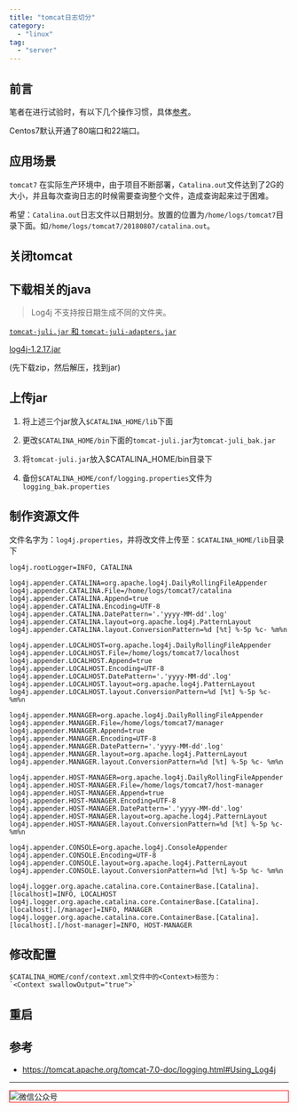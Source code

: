 ```yaml
---
title: "tomcat日志切分"
category:
  - "linux"
tag:
  - "server"
---
```



## 前言

笔者在进行试验时，有以下几个操作习惯，具体[参考](/post/dev/how-to-devops/)。

Centos7默认开通了80端口和22端口。

## 应用场景

`tomcat7` 在实际生产环境中，由于项目不断部署，`Catalina.out`文件达到了2G的大小，并且每次查询日志的时候需要查询整个文件，造成查询起来过于困难。

希望：`Catalina.out`日志文件以日期划分。放置的位置为`/home/logs/tomcat7`目录下面。如`/home/logs/tomcat7/20180807/catalina.out`。

## 关闭tomcat


## 下载相关的java

> Log4j 不支持按日期生成不同的文件夹。

[`tomcat-juli.jar` 和 `tomcat-juli-adapters.jar`](http://www.apache.org/dist/tomcat/tomcat-7/v7.0.90/bin/extras/)

[log4j-1.2.17.jar](http://www.apache.org/dist/logging/log4j/1.2.17/)

(先下载zip，然后解压，找到jar)

## 上传jar

1. 将上述三个jar放入`$CATALINA_HOME/lib`下面

2. 更改`$CATALINA_HOME/bin`下面的`tomcat-juli.jar`为`tomcat-juli_bak.jar`

3. 将`tomcat-juli.jar`放入$CATALINA_HOME/bin目录下

4. 备份`$CATALINA_HOME/conf/logging.properties`文件为`logging_bak.properties`

## 制作资源文件

文件名字为：`log4j.properties`，并将改文件上传至：`$CATALINA_HOME/lib`目录下

```
log4j.rootLogger=INFO, CATALINA

log4j.appender.CATALINA=org.apache.log4j.DailyRollingFileAppender
log4j.appender.CATALINA.File=/home/logs/tomcat7/catalina
log4j.appender.CATALINA.Append=true
log4j.appender.CATALINA.Encoding=UTF-8
log4j.appender.CATALINA.DatePattern='.'yyyy-MM-dd'.log'
log4j.appender.CATALINA.layout=org.apache.log4j.PatternLayout
log4j.appender.CATALINA.layout.ConversionPattern=%d [%t] %-5p %c- %m%n

log4j.appender.LOCALHOST=org.apache.log4j.DailyRollingFileAppender
log4j.appender.LOCALHOST.File=/home/logs/tomcat7/localhost
log4j.appender.LOCALHOST.Append=true
log4j.appender.LOCALHOST.Encoding=UTF-8
log4j.appender.LOCALHOST.DatePattern='.'yyyy-MM-dd'.log'
log4j.appender.LOCALHOST.layout=org.apache.log4j.PatternLayout
log4j.appender.LOCALHOST.layout.ConversionPattern=%d [%t] %-5p %c- %m%n

log4j.appender.MANAGER=org.apache.log4j.DailyRollingFileAppender
log4j.appender.MANAGER.File=/home/logs/tomcat7/manager
log4j.appender.MANAGER.Append=true
log4j.appender.MANAGER.Encoding=UTF-8
log4j.appender.MANAGER.DatePattern='.'yyyy-MM-dd'.log'
log4j.appender.MANAGER.layout=org.apache.log4j.PatternLayout
log4j.appender.MANAGER.layout.ConversionPattern=%d [%t] %-5p %c- %m%n

log4j.appender.HOST-MANAGER=org.apache.log4j.DailyRollingFileAppender
log4j.appender.HOST-MANAGER.File=/home/logs/tomcat7/host-manager
log4j.appender.HOST-MANAGER.Append=true
log4j.appender.HOST-MANAGER.Encoding=UTF-8
log4j.appender.HOST-MANAGER.DatePattern='.'yyyy-MM-dd'.log'
log4j.appender.HOST-MANAGER.layout=org.apache.log4j.PatternLayout
log4j.appender.HOST-MANAGER.layout.ConversionPattern=%d [%t] %-5p %c- %m%n

log4j.appender.CONSOLE=org.apache.log4j.ConsoleAppender
log4j.appender.CONSOLE.Encoding=UTF-8
log4j.appender.CONSOLE.layout=org.apache.log4j.PatternLayout
log4j.appender.CONSOLE.layout.ConversionPattern=%d [%t] %-5p %c- %m%n

log4j.logger.org.apache.catalina.core.ContainerBase.[Catalina].[localhost]=INFO, LOCALHOST
log4j.logger.org.apache.catalina.core.ContainerBase.[Catalina].[localhost].[/manager]=INFO, MANAGER
log4j.logger.org.apache.catalina.core.ContainerBase.[Catalina].[localhost].[/host-manager]=INFO, HOST-MANAGER
```

## 修改配置

```
$CATALINA_HOME/conf/context.xml文件中的<Context>标签为：
`<Context swallowOutput="true">`
```

## 重启


## 参考

- https://tomcat.apache.org/tomcat-7.0-doc/logging.html#Using_Log4j
---

<img style="border:1px red solid; display:block; margin:0 auto;" src="https://tianqingxiaozhu.oss-cn-shenzhen.aliyuncs.com/img/qrcode.jpg" alt="微信公众号" />

